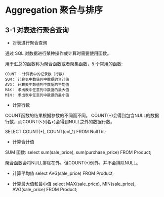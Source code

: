 # Aggregation 聚合与排序


## 3-1 对表进行聚合查询

- 对表进行聚合查询

通过 SQL 对数据进行某种操作或计算时需要使用函数。

用于汇总的函数称为聚合函数或者聚集函数，5 个常用的函数:
```
COUNT： 计算表中的记录数（行数）
SUM： 计算表中数值列中数据的合计值
AVG： 计算表中数值列中数据的平均值
MAX： 求出表中任意列中数据的最大值
MIN： 求出表中任意列中数据的最小值
```

- 计算行数

COUNT函数的结果根据参数的不同而不同。 COUNT(*)会得到包含NULL的数据行数，而COUNT(<列名>)会得到NULL之外的数据行数。

SELECT COUNT(*), COUNT(col_1) FROM NullTbl;

- 计算合计值

SUM 函数:
select sum(sale_price), sum(purchase_price) FROM Product;

聚合函数会将NULL排除在外。但COUNT(*)例外，并不会排除NULL。

- 计算平均值
select AVG(sale_price) FROM Product;

- 计算最大值和最小值
select MAX(sale_price), MIN(sale_price), AVG(sale_price) FROM Product;